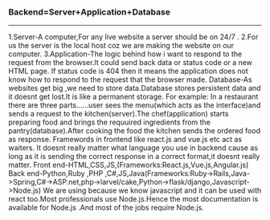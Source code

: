 ### Backend=Server+Application+Database
---
1.Server-A computer,For any live website a server should be on 24/7 .
2.For us the server is the local host coz we are making the website on our computer.
3.Application-The logic behind how i want to respond to the request from the browser.It could send back data or status code or a new HTML page.
If status code is 404 then it means the application does not know how to respond to the request that the browser made.
Database-As websites get big ,we need to store data.Database stores persistent data and it doesnt get lost.It is like a permanent storage.
For example:
In a restaurant there are three parts......user sees the menu(which acts as the interface)and sends a request to the kitchen(server).The chef(application) starts preparing food and brings the requuired ingredients from the pantry(database).After cooking the food the kitchen sends the ordered food as response.
Framewords in frontend like react.js and vue.js etc act as waiters.
It doesnt really matter what language you use in backend cause as long as it is sending the correct response in a correct format,it doesnt really matter.
Front end-HTML,CSS,JS,(Frameworks:React.js,Vue.js,Angular.js)
Back end-Python,Ruby ,PHP ,C#,JS,Java(Frameworks:Ruby->Rails,Java->Spring,C#->ASP.net,php->larvel/cake,Python->flask/django,Javascript->Node.js)
We are using because we know javascript and it can be used with react too.Most professionals use Node.js.Hence the most documentation is available for Node.js .And most of the jobs require Node.js.
